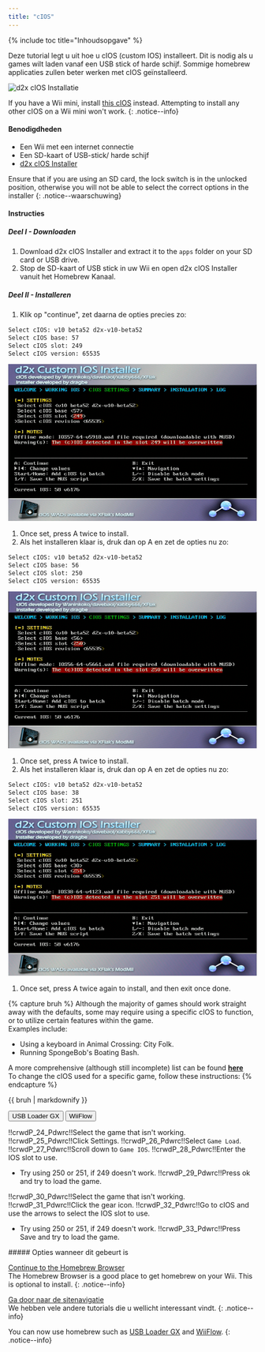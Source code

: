 ```yaml
---
title: "cIOS"
---
```


{% include toc title="Inhoudsopgave" %}

Deze tutorial legt u uit hoe u cIOS (custom IOS) installeert. Dit is nodig als u games wilt laden vanaf een USB stick of harde schijf. Sommige homebrew applicaties zullen beter werken met cIOS geïnstalleerd.

![d2x cIOS Installatie](/images/cios/cIOS.png)

If you have a Wii mini, install [this cIOS](cios-mini) instead. Attempting to install any other cIOS on a Wii mini won't work.
{: .notice--info}

#### Benodigdheden

* Een Wii met een internet connectie
* Een SD-kaart of USB-stick/ harde schijf
* [d2x cIOS Installer](/assets/files/d2x-cIOS-Installer-Wii.zip)

Ensure that if you are using an SD card, the lock switch is in the unlocked position, otherwise you will not be able to select the correct options in the installer
{: .notice--waarschuwing}

#### Instructies

##### Deel I - Downloaden

1. Download d2x cIOS Installer and extract it to the `apps` folder on your SD card or USB drive.
1. Stop de SD-kaart of USB stick in uw Wii en open d2x cIOS Installer vanuit het Homebrew Kanaal.

##### Deel II - Installeren

1. Klik op "continue", zet daarna de opties precies zo:
```
Select cIOS: v10 beta52 d2x-v10-beta52
Select cIOS base: 57
Select cIOS slot: 249
Select cIOS version: 65535
```
![Install cIOS 249](/images/cios/Install249.png)
1. Once set, press A twice to install.
1. Als het installeren klaar is, druk dan op A en zet de opties nu zo:
```
Select cIOS: v10 beta52 d2x-v10-beta52
Select cIOS base: 56
Select cIOS slot: 250
Select cIOS version: 65535
```
![Install cIOS 250](/images/cios/Install250.png)
1. Once set, press A twice to install.
1. Als het installeren klaar is, druk dan op A en zet de opties nu zo:
```
Select cIOS: v10 beta52 d2x-v10-beta52
Select cIOS base: 38
Select cIOS slot: 251
Select cIOS version: 65535
```
![Install cIOS 251](/images/cios/Install251.png)
1. Once set, press A twice again to install, and then exit once done.

{% capture bruh %}
Although the majority of games should work straight away with the defaults, some may require using a specific cIOS to function, or to utilize certain features within the game.<br> Examples include:
* Using a keyboard in Animal Crossing: City Folk.
* Running SpongeBob's Boating Bash.

A more comprehensive (although still incomplete) list can be found [**here**](https://wiki.gbatemp.net/wiki/Wii_cIOS_base_Compatibility_List)<br> To change the cIOS used for a specific game, follow these instructions:
{% endcapture %}
<div class="notice--warning">{{ bruh | markdownify }}</div>

<button class="tablinks btn btn--large btn--primary" id="defaultOpen" onclick="openTab(event, 'usbloadergx')">USB Loader GX</button>
<button class="tablinks btn btn--large btn--info" onclick="openTab(event, 'wiiflow')">WiiFlow</button>

<div id="usbloadergx" class="blanktabcontent">
  <p spaces-before="0">
    !!crwdP_24_Pdwrc!!Select the game that isn't working. !!crwdP_25_Pdwrc!!Click Settings. !!crwdP_26_Pdwrc!!Select <code>Game Load</code>. !!crwdP_27_Pdwrc!!Scroll down to <code>Game IOS</code>. !!crwdP_28_Pdwrc!!Enter the IOS slot to use.
  </p>
  
  <ul>
    <li>
      Try using 250 or 251, if 249 doesn't work. !!crwdP_29_Pdwrc!!Press ok and try to load the game.
    </li>
  </ul>
</div>

<div id="wiiflow" class="blanktabcontent">
  <p spaces-before="0">
    !!crwdP_30_Pdwrc!!Select the game that isn't working. !!crwdP_31_Pdwrc!!Click the gear icon. !!crwdP_32_Pdwrc!!Go to cIOS and use the arrows to select the IOS slot to use.
  </p>
  
  <ul>
    <li>
      Try using 250 or 251, if 249 doesn't work. !!crwdP_33_Pdwrc!!Press Save and try to load the game.
    </li>
  </ul>
</div>
##### Opties wanneer dit gebeurt is

[Continue to the Homebrew Browser](hbb)<br> The Homebrew Browser is a good place to get homebrew on your Wii. This is optional to install.
{: .notice--info}

[Ga door naar de sitenavigatie](site-navigation)<br> We hebben vele andere tutorials die u wellicht interessant vindt.
{: .notice--info}

You can now use homebrew such as [USB Loader GX](usbloadergx) and [WiiFlow](wiiflow).
{: .notice--info}

<script>
    let tabcontent = document.getElementsByClassName("blanktabcontent");
    let tablinks = document.getElementsByClassName("tablinks");!!crwd_CB_10_BC_dwrc!!</script>

